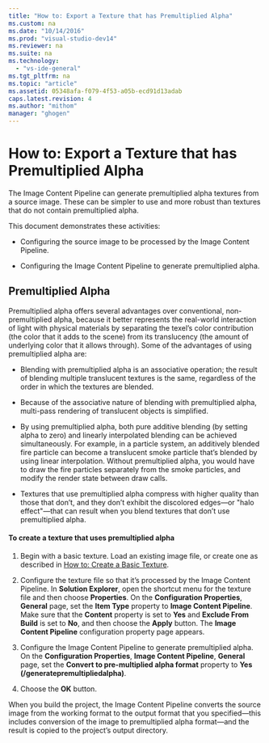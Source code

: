 ```yaml
---
title: "How to: Export a Texture that has Premultiplied Alpha"
ms.custom: na
ms.date: "10/14/2016"
ms.prod: "visual-studio-dev14"
ms.reviewer: na
ms.suite: na
ms.technology: 
  - "vs-ide-general"
ms.tgt_pltfrm: na
ms.topic: "article"
ms.assetid: 05348afa-f079-4f53-a05b-ecd91d13adab
caps.latest.revision: 4
ms.author: "mithom"
manager: "ghogen"
---
```

# How to: Export a Texture that has Premultiplied Alpha
The Image Content Pipeline can generate premultiplied alpha textures from a source image. These can be simpler to use and more robust than textures that do not contain premultiplied alpha.  
  
 This document demonstrates these activities:  
  
-   Configuring the source image to be processed by the Image Content Pipeline.  
  
-   Configuring the Image Content Pipeline to generate premultiplied alpha.  
  
## Premultiplied Alpha  
 Premultiplied alpha offers several advantages over conventional, non-premultiplied alpha, because it better represents the real-world interaction of light with physical materials by separating the texel’s color contribution (the color that it adds to the scene) from its translucency (the amount of underlying color that it allows through). Some of the advantages of using premultiplied alpha are:  
  
-   Blending with premultiplied alpha is an associative operation; the result of blending multiple translucent textures is the same, regardless of the order in which the textures are blended.  
  
-   Because of the associative nature of blending with premultiplied alpha, multi-pass rendering of translucent objects is simplified.  
  
-   By using premultiplied alpha, both pure additive blending (by setting alpha to zero) and linearly interpolated blending can be achieved simultaneously. For example, in a particle system, an additively blended fire particle can become a translucent smoke particle that’s blended by using linear interpolation. Without premultiplied alpha, you would have to draw the fire particles separately from the smoke particles, and modify the render state between draw calls.  
  
-   Textures that use premultiplied alpha compress with higher quality than those that don’t, and they don’t exhibit the discolored edges—or "halo effect"—that can result when you blend textures that don’t use premultiplied alpha.  
  
#### To create a texture that uses premultiplied alpha  
  
1.  Begin with a basic texture. Load an existing image file, or create one as described in [How to: Create a Basic Texture](../designers/how-to--create-a-basic-texture.md).  
  
2.  Configure the texture file so that it’s processed by the Image Content Pipeline. In **Solution Explorer**, open the shortcut menu for the texture file and then choose **Properties**. On the **Configuration Properties**, **General** page, set the **Item Type** property to **Image Content Pipeline**. Make sure that the **Content** property is set to **Yes** and **Exclude From Build** is set to **No**, and then choose the **Apply** button. The **Image Content Pipeline** configuration property page appears.  
  
3.  Configure the Image Content Pipeline to generate premultiplied alpha. On the **Configuration Properties**, **Image Content Pipeline**, **General** page, set the **Convert to pre-multiplied alpha format** property to **Yes (/generatepremultipliedalpha)**.  
  
4.  Choose the **OK** button.  
  
 When you build the project, the Image Content Pipeline converts the source image from the working format to the output format that you specified—this includes conversion of the image to premultiplied alpha format—and the result is copied to the project’s output directory.